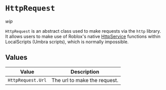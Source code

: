 # `HttpRequest`

*wip*

`HttpRequest` is an abstract class used to make requests via the `http` library. It allows users to make use of Roblox's native <a href="https://developer.roblox.com/en-us/api-reference/class/HttpService" target="_blank">HttpService</a> functions within LocalScripts (Umbra scripts), which is normally impossible.

## Values

|Value|Description|
|---|---|
|`HttpRequest.Url`|The url to make the request.|